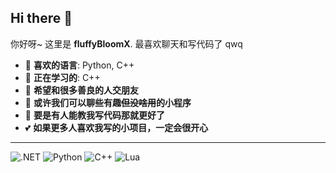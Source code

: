 ## Hi there 👋  
你好呀~ 这里是 **fluffyBloomX**. 最喜欢聊天和写代码了 qwq  

- 🌱 **喜欢的语言**: Python, C++  
- 🔭 **正在学习的**: C++  
- 👯 **希望和很多善良的人交朋友**  
- 💬 **或许我们可以聊些有趣~~但没啥用~~的小程序**  
- 🤔 **要是有人能教我写代码那就更好了**  
- 💕 **如果更多人喜欢我写的小项目，一定会很开心**  

---
![.NET](https://img.shields.io/badge/-.NET-%235c5c5c) ![Python](https://img.shields.io/badge/-Python-%233B8E7D)  ![C++](https://img.shields.io/badge/-C%2B%2B-%2300599C)  ![Lua](https://img.shields.io/badge/-Lua-%232C2D72)  


